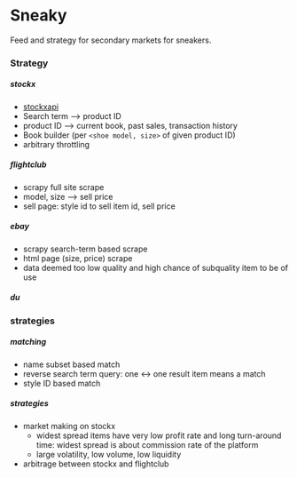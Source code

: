 # Sneaky

Feed and strategy for secondary markets for sneakers.

### Strategy

##### stockx

* [stockxapi](https://pypi.org/project/stockx-py-sdk/)
* Search term --> product ID
* product ID --> current book, past sales, transaction history
* Book builder (per `<shoe model, size>` of given product ID)
* arbitrary throttling

##### flightclub

* scrapy full site scrape
* model, size --> sell price
* sell page: style id to sell item id, sell price

##### ebay

* scrapy search-term based scrape
* html page (size, price) scrape
* data deemed too low quality and high chance of subquality item to be of use

##### du

### strategies

##### matching

* name subset based match
* reverse search term query: one <-> one result item means a match
* style ID based match

##### strategies

* market making on stockx
  * widest spread items have very low profit rate and long turn-around time: widest spread is about commission rate of the platform
  * large volatility, low volume, low liquidity
* arbitrage between stockx and flightclub
